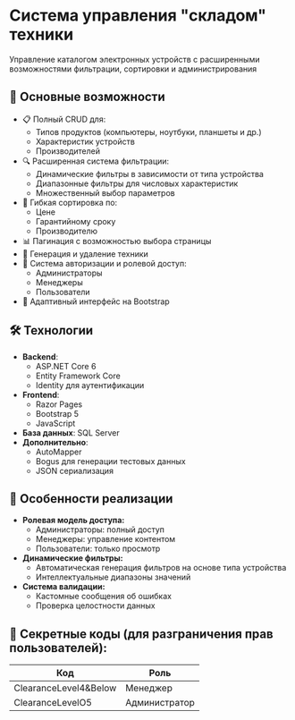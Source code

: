 # Система управления "складом" техники

Управление каталогом электронных устройств с расширенными возможностями фильтрации, сортировки и администрирования

## 🚀 Основные возможности

- 📋 Полный CRUD для:
  - Типов продуктов (компьютеры, ноутбуки, планшеты и др.)
  - Характеристик устройств
  - Производителей
- 🔍 Расширенная система фильтрации:
  - Динамические фильтры в зависимости от типа устройства
  - Диапазонные фильтры для числовых характеристик
  - Множественный выбор параметров
- 🔄 Гибкая сортировка по:
  - Цене
  - Гарантийному сроку
  - Производителю
- 📊 Пагинация с возможностью выбора страницы
- 🎲 Генерация и удаление техники
- 🔐 Система авторизации и ролевой доступ:
  - Администраторы
  - Менеджеры
  - Пользователи
- 📱 Адаптивный интерфейс на Bootstrap

## 🛠 Технологии

- **Backend**: 
  - ASP.NET Core 6
  - Entity Framework Core
  - Identity для аутентификации
- **Frontend**:
  - Razor Pages
  - Bootstrap 5
  - JavaScript
- **База данных**: SQL Server
- **Дополнительно**:
  - AutoMapper
  - Bogus для генерации тестовых данных
  - JSON сериализация

## 🔑 Особенности реализации

- **Ролевая модель доступа:**
  - Администраторы: полный доступ
  - Менеджеры: управление контентом
  - Пользователи: только просмотр
- **Динамические фильтры:**
  - Автоматическая генерация фильтров на основе типа устройства
  - Интеллектуальные диапазоны значений
- **Система валидации:**
  - Кастомные сообщения об ошибках
  - Проверка целостности данных

## 🔐 Секретные коды (для разграничения прав пользователей):
| Код | Роль |
| ----------- | ----------- |
| ClearanceLevel4&Below | Менеджер |
| ClearanceLevelO5 | Администратор |

